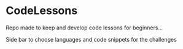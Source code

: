 # CodeLessons
Repo made to keep and develop code lessons for beginners...

Side bar to choose languages and code snippets for the challenges
